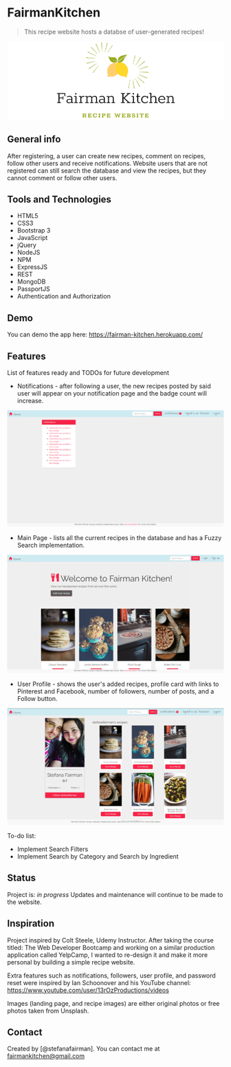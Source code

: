 # FairmanKitchen
> This recipe website hosts a databse of user-generated recipes!

![Logo](./img/logo.png)

## General info
After registering, a user can create new recipes, comment on recipes, follow other users and receive notifications. Website users that are not registered can still search the database and view the recipes, but they cannot comment or follow other users.

## Tools and Technologies
* HTML5
* CSS3
* Bootstrap 3
* JavaScript
* jQuery
* NodeJS
* NPM
* ExpressJS
* REST
* MongoDB
* PassportJS
* Authentication and Authorization

## Demo
You can demo the app here: https://fairman-kitchen.herokuapp.com/

## Features
List of features ready and TODOs for future development
* Notifications - after following a user, the new recipes posted by said user will appear on your notification page and the badge count will increase.

![Notifications](./img/notifications.png)

* Main Page - lists all the current recipes in the database and has a Fuzzy Search implementation.

![Main](./img/mainpage.png)

* User Profile - shows the user's added recipes, profile card with links to Pinterest and Facebook, number of followers, number of posts, and a Follow button.

![User](./img/userprofile.png)

To-do list:
* Implement Search Filters
* Implement Search by Category and Search by Ingredient

## Status
Project is: _in progress_ 
Updates and maintenance will continue to be made to the website.

## Inspiration
Project inspired by Colt Steele, Udemy Instructor. After taking the course titled: The Web Developer Bootcamp and working on a similar production application called YelpCamp, I wanted to re-design it and make it more personal by building a simple recipe website.

Extra features such as notifications, followers, user profile, and password reset were inspired by Ian Schoonover and his YouTube channel: https://www.youtube.com/user/13rOzProductions/videos 

Images (landing page, and recipe images) are either original photos or free photos taken from Unsplash.

## Contact
Created by [@stefanafairman]. You can contact me at fairmankitchen@gmail.com